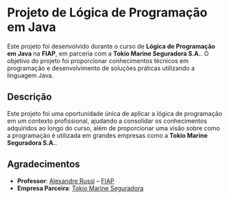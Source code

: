# Projeto de Lógica de Programação em Java

Este projeto foi desenvolvido durante o curso de **Lógica de Programação em Java** na **FIAP**, em parceria com a **Tokio Marine Seguradora S.A.**. O objetivo do projeto foi proporcionar conhecimentos técnicos em programação e desenvolvimento de soluções práticas utilizando a linguagem Java.

## Descrição
Este projeto foi uma oportunidade única de aplicar a lógica de programação em um contexto profissional, ajudando a consolidar os conhecimentos adquiridos ao longo do curso, além de proporcionar uma visão sobre como a programação é utilizada em grandes empresas como a **Tokio Marine Seguradora S.A.**.

## Agradecimentos

- **Professor**: [Alexandre Russi](https://www.linkedin.com/in/alexandrerussi/) – [FIAP](https://www.linkedin.com/company/tokio-marine-seguradora-s-a/)
- **Empresa Parceira**: [Tokio Marine Seguradora](https://www.linkedin.com/company/tokio-marine-seguradora-s-a/)
